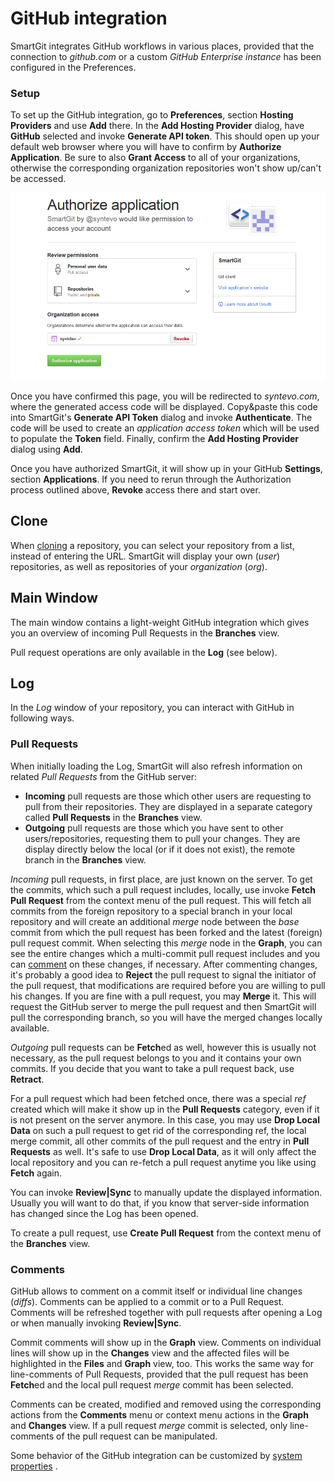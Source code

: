 # GitHub integration

SmartGit integrates GitHub workflows in various places, provided that
the connection to *github.com* or a custom *GitHub Enterprise instance*
has been configured in the Preferences.

### Setup

To set up the GitHub integration, go to **Preferences**, section
**Hosting Providers** and use **Add** there. In the **Add Hosting
Provider** dialog, have **GitHub** selected and invoke **Generate API
token**. This should open up your default web browser where you will
have to confirm by **Authorize Application**. Be sure to also **Grant
Access** to all of your organizations, otherwise the corresponding
organization repositories won't show up/can't be accessed.

![](attachments/2719876/2719877.png)

Once you have confirmed this page, you will be redirected to
*syntevo.com*, where the generated access code will be displayed.
Copy&paste this code into SmartGit's **Generate API Token** dialog and
invoke **Authenticate**. The code will be used to create an *application
access token* which will be used to populate the **Token** field.
Finally, confirm the **Add Hosting Provider** dialog using **Add**.



Once you have authorized SmartGit, it will show up in your GitHub
**Settings**, section **Applications**. If you need to rerun through the
Authorization process outlined above, **Revoke** access there and start
over.



## Clone

When [cloning](Repository-Related.md#cloning-a-repository)
a repository, you can select your repository from a list, instead of
entering the URL. SmartGit will display your own (*user*) repositories,
as well as repositories of your *organization* (*org*).

## Main Window

The main window contains a light-weight GitHub integration which gives
you an overview of incoming Pull Requests in the **Branches** view.



Pull request operations are only available in the **Log** (see below).



## Log

In the *Log* window of your repository, you can interact with GitHub in
following ways.

### Pull Requests

When initially loading the Log, SmartGit will also refresh information
on related *Pull Requests* from the GitHub server:

-   **Incoming** pull requests are those which other users are
    requesting to pull from their repositories. They are displayed in a
    separate category called **Pull Requests** in the **Branches** view.
-   **Outgoing** pull requests are those which you have sent to other
    users/repositories, requesting them to pull your changes. They are
    display directly below the local (or if it does not exist), the
    remote branch in the **Branches** view.

*Incoming* pull requests, in first place, are just known on the server.
To get the commits, which such a pull request includes, locally, use
invoke **Fetch Pull Request** from the context menu of the pull request.
This will fetch all commits from the foreign repository to a special
branch in your local repository and will create an additional *merge*
node between the *base* commit from which the pull request has been
forked and the latest (foreign) pull request commit. When selecting this
*merge* node in the **Graph**, you can see the entire changes which a
multi-commit pull request includes and you can
[comment](#comments) on these changes, if
necessary. After commenting changes, it's probably a good idea to
**Reject** the pull request to signal the initiator of the pull request,
that modifications are required before you are willing to pull his
changes. If you are fine with a pull request, you may **Merge** it. This
will request the GitHub server to merge the pull request and then
SmartGit will pull the corresponding branch, so you will have the merged
changes locally available.

*Outgoing* pull requests can be **Fetch**ed as well, however this is
usually not necessary, as the pull request belongs to you and it
contains your own commits. If you decide that you want to take a pull
request back, use **Retract**.

For a pull request which had been fetched once, there was a special
*ref* created which will make it show up in the **Pull Requests**
category, even if it is not present on the server anymore. In this case,
you may use **Drop Local Data** on such a pull request to get rid of the
corresponding ref, the local merge commit, all other commits of the pull
request and the entry in **Pull Requests** as well. It's safe to use
**Drop Local Data**, as it will only affect the local repository and you
can re-fetch a pull request anytime you like using **Fetch** again.

You can invoke **Review\|Sync** to manually update the displayed
information. Usually you will want to do that, if you know that
server-side information has changed since the Log has been opened.

To create a pull request, use **Create Pull Request** from the context
menu of the **Branches** view.

### Comments

GitHub allows to comment on a commit itself or individual line changes
(*diffs*). Comments can be applied to a commit or to a Pull Request.
Comments will be refreshed together with pull requests after opening a
Log or when manually invoking **Review\|Sync**.

Commit comments will show up in the **Graph** view. Comments on
individual lines will show up in the **Changes** view and the affected
files will be highlighted in the **Files** and **Graph** view, too. This
works the same way for line-comments of Pull Requests, provided that the
pull request has been **Fetch**ed and the local pull request *merge*
commit has been selected.

Comments can be created, modified and removed using the corresponding
actions from the **Comments** menu or context menu actions in the
**Graph** and **Changes** view. If a pull request *merge* commit is
selected, only line-comments of the pull request can be manipulated.

Some behavior of the GitHub integration can be customized by [system properties](System-Properties.md#smartgitrevertcommitmessagetemplategithub)
.

 


